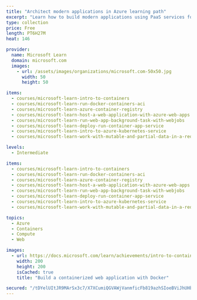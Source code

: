 ```yaml
---
title: "Architect modern applications in Azure learning path"
excerpt: "Learn how to build modern applications using PaaS services for applications, caching, containers and Kubernetes in Azure."
type: collection
price: Free
length: PT6H27M
heat: 146

provider:
  name: Microsoft Learn
  domain: microsoft.com
  images:
    - url: /assets/images/organizations/microsoft.com-50x50.jpg
      width: 50
      height: 50

items:
  - courses/microsoft-learn-intro-to-containers
  - courses/microsoft-learn-run-docker-containers-aci
  - courses/microsoft-learn-azure-container-registry
  - courses/microsoft-learn-host-a-web-application-with-azure-web-apps
  - courses/microsoft-learn-run-web-app-background-task-with-webjobs
  - courses/microsoft-learn-deploy-run-container-app-service
  - courses/microsoft-learn-intro-to-azure-kubernetes-service
  - courses/microsoft-learn-work-with-mutable-and-partial-data-in-a-redis-cache

levels:
  - Intermediate

items:
  - courses/microsoft-learn-intro-to-containers
  - courses/microsoft-learn-run-docker-containers-aci
  - courses/microsoft-learn-azure-container-registry
  - courses/microsoft-learn-host-a-web-application-with-azure-web-apps
  - courses/microsoft-learn-run-web-app-background-task-with-webjobs
  - courses/microsoft-learn-deploy-run-container-app-service
  - courses/microsoft-learn-intro-to-azure-kubernetes-service
  - courses/microsoft-learn-work-with-mutable-and-partial-data-in-a-redis-cache

topics:
  - Azure
  - Containers
  - Compute
  - Web

images:
  - url: https://docs.microsoft.com/learn/achievements/intro-to-containers-social.png
    width: 200
    height: 200
    isCached: true
    title: "Build a containerized web application with Docker"

secured: "/tDYelUItJR9MArSx3c7/X7XCumiQGVAWjVanmficFb819azhSIoeBViJhUHbakdD2l3MQgM81ynjy0ICedUR7KsMQSFmNvD1MUxPkIidAw3Jqxk/+SowAjb7ihZYZ771FrUp0HXZOWkPoWuaXYbuM6kKpnQ/VY7pURHE5qQqwF4lz/Q89PX0JFaS4amGoNmsdQwGuC+Js2w/t9T+CPhRGzZhwINEVYNnULsyCU2DIIZGnEcxOxfrLj3MUZhYKE6yvmiHofB+utJc6/joxjfTf99nUGpYnSNfcby7oPaOZsAjaEN+xxb/8Y5z4q5F8EzwO++OVZ/sDOK40mQh7Y9fA==;KxocxE0oJKMTArxjFterIg=="
---
```



